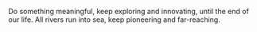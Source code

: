 Do something meaningful, keep exploring and innovating, until the end of our life.
All rivers run into sea, keep pioneering and far-reaching.
